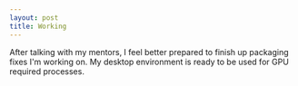 ```yaml
---
layout: post
title: Working
---
```


After talking with my mentors, I feel better prepared to finish up packaging fixes I'm working on. My desktop environment is ready to be used for GPU required processes.